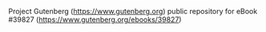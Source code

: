 Project Gutenberg (https://www.gutenberg.org) public repository for eBook #39827 (https://www.gutenberg.org/ebooks/39827)
